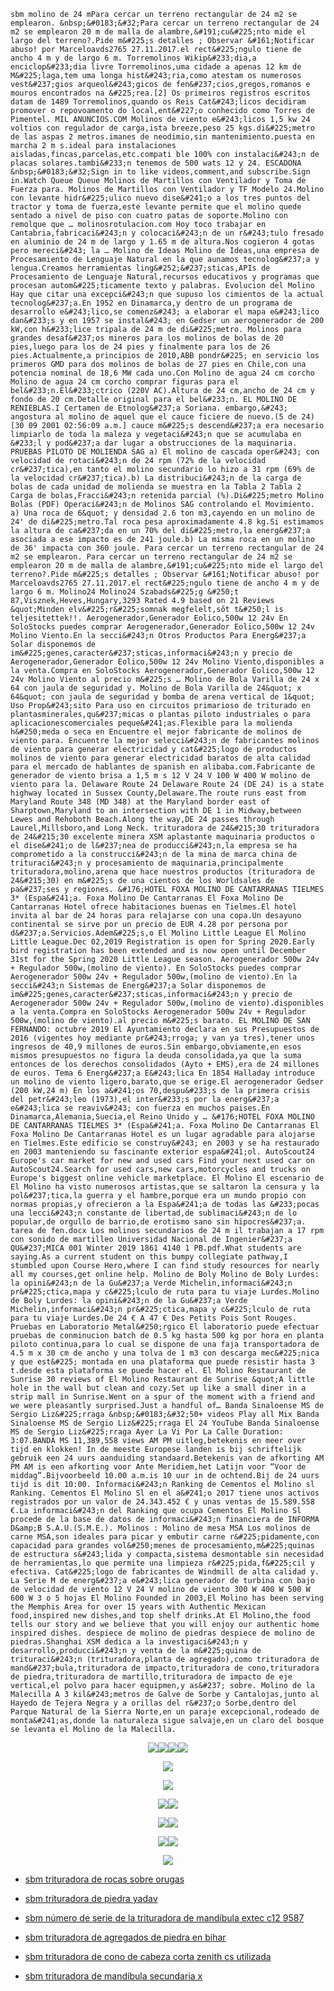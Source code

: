 
```
sbm molino de 24 mPara cercar un terreno rectangular de 24 m2 se emplearon. &nbsp;&#0183;&#32;Para cercar un terreno rectangular de 24 m2 se emplearon 20 m de malla de alambre,&#191;cu&#225;nto mide el largo del terreno?.Pide m&#225;s detalles ; Observar &#161;Notificar abuso! por Marceloavds2765 27.11.2017.el rect&#225;ngulo tiene de ancho 4 m y de largo 6 m. Torremolinos Wikip&#233;dia,a enciclop&#233;dia livre Torremolinos,uma cidade a apenas 12 km de M&#225;laga,tem uma longa hist&#243;ria,como atestam os numerosos vest&#237;gios arqueol&#243;gicos de fen&#237;cios,gregos,romanos e mouros encontrados na &#225;rea.[2] Os primeiros registros escritos datam de 1489 Torremolinos,quando os Reis Cat&#243;licos decidiram promover o repovoamento do local,ent&#227;o conhecido como Torres de Pimentel. MIL ANUNCIOS.COM Molinos de viento e&#243;licos 1,5 kw 24 voltios con regulador de carga,ista breeze,peso 25 kgs.di&#225;metro de las aspas 2 metros.imanes de neodimio,sin mantenimiento.puesta en marcha 2 m s.ideal para instalaciones aisladas,fincas,parcelas,etc.compati ble 100% con instalaci&#243;n de placas solares.tambi&#233;n tenemos de 500 wats 12 y 24. ESCADONA &nbsp;&#0183;&#32;Sign in to like videos,comment,and subscribe.Sign in.Watch Queue Queue Molinos de Martillos con Ventilador y Toma de Fuerza para. Molinos de Martillos con Ventilador y TF Modelo 24.Molino con levante hidr&#225;ulico nuevo dise&#241;o a los tres puntos del tractor y toma de fuerza,este levante permite que el molino quede sentado a nivel de piso con cuatro patas de soporte.Molino con remolque que … molinosrotulacion.com Hoy toco trabajar en Cantabria,fabricaci&#243;n y colocaci&#243;n de un r&#243;tulo fresado en aluminio de 24 m de largo y 1.65 m de altura.Nos cogieron 4 gotas pero mereci&#243; la … Molino de Ideas Molino de Ideas,una empresa de Procesamiento de Lenguaje Natural en la que aunamos tecnolog&#237;a y lengua.Creamos herramientas ling&#252;&#237;sticas,APIs de Procesamiento de Lenguaje Natural,recursos educativos y programas que procesan autom&#225;ticamente texto y palabras. Evolucion del Molino Hay que citar una excepci&#243;n que supuso los cimientos de la actual tecnolog&#237;a.En 1952 en Dinamarca,y dentro de un programa de desarrollo e&#243;lico,se comenz&#243; a elaborar el mapa e&#243;lico dan&#233;s y en 1957 se instal&#243; en Gedser un aerogenerador de 200 kW,con h&#233;lice tripala de 24 m de di&#225;metro. Molinos para grandes desaf&#237;os mineros para los molinos de bolas de 20 pies,luego para los de 24 pies y finalmente para los de 26 pies.Actualmente,a principios de 2010,ABB pondr&#225; en servicio los primeros GMD para dos molinos de bolas de 27 pies en Chile,con una potencia nominal de 18,6 MW cada uno.Con Molino de agua 24 cm corcho Molino de agua 24 cm corcho comprar figuras para el bel&#233;n.El&#233;ctrico (220V AC).Altura de 24 cm,ancho de 24 cm y fondo de 20 cm.Detalle original para el bel&#233;n. EL MOLINO DE RENIEBLAS.I Certamen de Etnolog&#237;a Soriana. embargo,&#243; angostura al molino de aquel que el cauce ficiere de nuevo.(5 de 24) [30 09 2001 02:56:09 a.m.] cauce m&#225;s descend&#237;a era necesario limpiarlo de toda la maleza y vegetaci&#243;n que se acumulaba en &#233;l y pod&#237;a dar lugar a obstrucciones de la maquinaria. PRUEBAS PILOTO DE MOLIENDA SAG a) El molino de cascada oper&#243; con velocidad de rotaci&#243;n de 24 rpm (72% de la velocidad cr&#237;tica),en tanto el molino secundario lo hizo a 31 rpm (69% de la velocidad cr&#237;tica).b) La distribuci&#243;n de la carga de bolas de cada unidad de molienda se muestra en la Tabla 2 Tabla 2 Carga de bolas,Fracci&#243;n retenida parcial (%).Di&#225;metro Molino Bolas (PDF) Operaci&#243;n de Molinos SAG controlando el Movimiento. a) Una roca de 6&quot; y densidad 2.6 ton m3,cayendo en un molino de 24' de di&#225;metro.Tal roca pesa aproximadamente 4.8 kg.Si estimamos la altura de ca&#237;da en un 70% del di&#225;metro,la energ&#237;a asociada a ese impacto es de 241 joule.b) La misma roca en un molino de 36' impacta con 360 joule. Para cercar un terreno rectangular de 24 m2 se emplearon. Para cercar un terreno rectangular de 24 m2 se emplearon 20 m de malla de alambre,&#191;cu&#225;nto mide el largo del terreno?.Pide m&#225;s detalles ; Observar &#161;Notificar abuso! por Marceloavds2765 27.11.2017.el rect&#225;ngulo tiene de ancho 4 m y de largo 6 m. Molino24 Molino24 Szabads&#225;g &#250;t 87,Visznek,Heves,Hungary,3293 Rated 4.9 based on 21 Reviews &quot;Minden elv&#225;r&#225;somnak megfelelt,sőt t&#250;l is teljesitettek!!. Aerogenerador,Generador Eolico,500w 12 24v En SoloStocks puedes comprar Aerogenerador,Generador Eolico,500w 12 24v Molino Viento.En la secci&#243;n Otros Productos Para Energ&#237;a Solar disponemos de im&#225;genes,caracter&#237;sticas,informaci&#243;n y precio de Aerogenerador,Generador Eolico,500w 12 24v Molino Viento,disponibles a la venta.Compra en SoloStocks Aerogenerador,Generador Eolico,500w 12 24v Molino Viento al precio m&#225;s … Molino de Bola Varilla de 24 x 64 con jaula de seguridad y. Molino de Bola Varilla de 24&quot; x 64&quot; con jaula de seguridad y bomba de arena vertical de 1&quot; Uso Prop&#243;sito Para uso en circuitos primarioso de triturado en plantasminerales,qu&#237;micas o plantas piloto industriales o para aplicacionescomerciales peque&#241;as.Flexible para la molienda h&#250;meda o seca en Encuentre el mejor fabricante de molinos de viento para. Encuentre la mejor selecci&#243;n de fabricantes molinos de viento para generar electricidad y cat&#225;logo de productos molinos de viento para generar electricidad baratos de alta calidad para el mercado de hablantes de spanish en alibaba.com.Fabricante de generador de viento brisa a 1,5 m s 12 V 24 V 100 W 400 W molino de viento para la. Delaware Route 24 Delaware Route 24 (DE 24) is a state highway located in Sussex County,Delaware.The route runs east from Maryland Route 348 (MD 348) at the Maryland border east of Sharptown,Maryland to an intersection with DE 1 in Midway,between Lewes and Rehoboth Beach.Along the way,DE 24 passes through Laurel,Millsboro,and Long Neck. trituradora de 24&#215;30 trituradora de 24&#215;30 excelente minera XSM aplastante maquinaria productos o el dise&#241;o de l&#237;nea de producci&#243;n,la empresa se ha comprometido a la construcci&#243;n de la mina de marca china de trituraci&#243;n y procesamiento de maquinaria,principalmente trituradora,molino,arena que hace nuestros productos (trituradora de 24&#215;30) en m&#225;s de una cientos de los Worldsales de pa&#237;ses y regiones. &#176;HOTEL FOXA MOLINO DE CANTARRANAS TIELMES 3* (Espa&#241;a. Foxa Molino De Cantarranas El Foxa Molino De Cantarranas Hotel ofrece habitaciones buenas en Tielmes.El hotel invita al bar de 24 horas para relajarse con una copa.Un desayuno continental se sirve por un precio de EUR 4.28 por persona por d&#237;a.Servicios.Adem&#225;s,o El Molino Little League El Molino Little League.Dec 02,2019 Registration is open for Spring 2020.Early bird registration has been extended and is now open until December 31st for the Spring 2020 Little League season. Aerogenerador 500w 24v + Regulador 500w,(molino de viento). En SoloStocks puedes comprar Aerogenerador 500w 24v + Regulador 500w,(molino de viento).En la secci&#243;n Sistemas de Energ&#237;a Solar disponemos de im&#225;genes,caracter&#237;sticas,informaci&#243;n y precio de Aerogenerador 500w 24v + Regulador 500w,(molino de viento).disponibles a la venta.Compra en SoloStocks Aerogenerador 500w 24v + Regulador 500w,(molino de viento).al precio m&#225;s barato. EL MOLINO DE SAN FERNANDO: octubre 2019 El Ayuntamiento declara en sus Presupuestos de 2016 (vigentes hoy mediante pr&#243;rroga; y van ya tres),tener unos ingresos de 40,9 millones de euros.Sin embargo,obviamente,en esos mismos presupuestos no figura la deuda consolidada,ya que la suma entonces de los derechos consolidados (Ayto + EMS),era de 24 millones de euros. Tema 6 Energ&#237;a E&#243;lica En 1854 Halladay introduce un molino de viento ligero,barato,que se erige.El aerogenerador Gedser (200 kW,24 m) En los a&#241;os 70,despu&#233;s de la primera crisis del petr&#243;leo (1973),el inter&#233;s por la energ&#237;a e&#243;lica se reaviv&#243; con fuerza en muchos paises.En Dinamarca,Alemania,Suecia,el Reino Unido y … &#176;HOTEL FOXA MOLINO DE CANTARRANAS TIELMES 3* (Espa&#241;a. Foxa Molino De Cantarranas El Foxa Molino De Cantarranas Hotel es un lugar agradable para alojarse en Tielmes.Este edificio se construy&#243; en 2003 y se ha restaurado en 2003 manteniendo su fascinante exterior espa&#241;ol. AutoScout24 Europe's car market for new and used cars Find your next used car on AutoScout24.Search for used cars,new cars,motorcycles and trucks on Europe's biggest online vehicle marketplace. El Molino El escenario de El Molino ha visto numerosos artistas,que se saltaron la censura y la pol&#237;tica,la guerra y el hambre,porque era un mundo propio con normas propias,y ofrecieron a la Espa&#241;a de todas las &#233;pocas una lecci&#243;n constante de libertad,de sublimaci&#243;n de lo popular,de orgullo de barrio,de erotismo sano sin hipocres&#237;a. tarea de fen.docx Los molinos secundarios de 24 m il trabajan a 17 rpm con sonido de martilleo Universidad Nacional de Ingenier&#237;a QU&#237;MICA 001 Winter 2019 1861 4140 1 PB.pdf.What students are saying.As a current student on this bumpy collegiate pathway,I stumbled upon Course Hero,where I can find study resources for nearly all my courses,get online help. Molino de Boly Molino de Boly Lurdes: la opini&#243;n de la Gu&#237;a Verde Michelin,informaci&#243;n pr&#225;ctica,mapa y c&#225;lculo de ruta para tu viaje Lurdes.Molino de Boly Lurdes: la opini&#243;n de la Gu&#237;a Verde Michelin,informaci&#243;n pr&#225;ctica,mapa y c&#225;lculo de ruta para tu viaje Lurdes.De 24 € A 47 € Des Petits Pois Sont Rouges. Pruebas en Laboratorio Metal&#250;rgico El laboratorio puede efectuar pruebas de conminucion batch de 0.5 kg hasta 500 kg por hora en planta piloto continua,para lo cual se dispone de una faja transportadora de 4.5 m x 30 cm de ancho y una tolva de 1 m3 con descarga mec&#225;nica y que est&#225; montada en una plataforma que puede resistir hasta 3 t.desde esta plataforma se puede hacer el. El Molino Restaurant de Sunrise 30 reviews of El Molino Restaurant de Sunrise &quot;A little hole in the wall but clean and cozy.Set up like a small diner in a strip mall in Sunrise.Went on a spur of the moment with a friend and we were pleasantly surprised.Just a handful of… Banda Sinaloense MS de Sergio Liz&#225;rraga &nbsp;&#0183;&#32;50+ videos Play all Mix Banda Sinaloense MS de Sergio Liz&#225;rraga El 24 YouTube Banda Sinaloense MS de Sergio Liz&#225;rraga Ayer La Vi Por La Calle Duration: 3:07.BANDA MS 11,389,558 views AM PM uitleg,betekenis en meer over tijd en klokken! In de meeste Europese landen is bij schriftelijk gebruik een 24 uurs aanduiding standaard.Betekenis van de afkorting AM PM AM is een afkorting voor Ante Meridiem,het Latijn voor “Voor de middag”.Bijvoorbeeld 10.00 a.m.is 10 uur in de ochtend.Bij de 24 uurs tijd is dit 10:00. Informaci&#243;n Ranking de Cementos el Molino sl Ranking. Cementos El Molino Sl en el a&#241;o 2017 tiene unos activos registrados por un valor de 24.343.452 € y unas ventas de 15.589.558 €.La informaci&#243;n del Ranking que ocupa Cementos El Molino Sl procede de la base de datos de informaci&#243;n financiera de INFORMA D&amp;B S.A.U.(S.M.E.). Molinos : Molino de mesa MSA Los molinos de carne MSA,son ideales para picar y embutir carne r&#225;pidamente,con capacidad para grandes vol&#250;menes de procesamiento,m&#225;quinas de estructura s&#243;lida y compacta,sistema desmontable sin necesidad de herramientas,lo que permite una limpieza r&#225;pida,f&#225;cil y efectiva. Cat&#225;logo de fabricantes de Windmill de alta calidad y. La Serie M de energ&#237;a e&#243;lica generador de turbina con bajo de velocidad de viento 12 V 24 V molino de viento 300 W 400 W 500 W 600 W 3 o 5 hojas El Molino Founded in 2003,El Molino has been serving the Memphis Area for over 15 years with Authentic Mexican food,inspired new dishes,and top shelf drinks.At El Molino,the food tells our story and we believe that you will enjoy our authentic home inspired dishes. despiece de molino de piedras despiece de molino de piedras.Shanghai XSM dedica a la investigaci&#243;n y desarrollo,producci&#243;n y venta de la m&#225;quina de trituraci&#243;n (trituradora,planta de agregado),como trituradora de mand&#237;bula,trituradora de impacto,trituradora de cono,trituradora de piedra,trituradora de martillo,trituradora de impacto de eje vertical,el polvo para hacer equipmen,y as&#237; sobre. Molino de la Malecilla A 3 kil&#243;metros de Galve de Sorbe y Cantalojas,junto al Hayedo de Tejera Negra y a orillas del r&#237;o Sorbe,dentro del Parque Natural de la Sierra Norte,en un paraje excepcional,rodeado de monta&#241;as,donde la naturaleza sigue salvaje,en un claro del bosque se levanta el Molino de la Malecilla. 
```

<div align="center">

<a href="https://es-mill.shibang-china.com/github&k=sbm+molino+de+24+m"><img src="https://static.shibang-china.com/es/mill/index.jpg"></a><a href="https://es-mill.shibang-china.com/materials.htmlgithub&k=sbm+molino+de+24+m"><img src="https://static.shibang-china.com/es/mill/materials.jpg"></a><a href="https://es-mill.shibang-china.com/about.htmlgithub&k=sbm+molino+de+24+m"><img src="https://static.shibang-china.com/es/mill/about.jpg"></a><a href="https://es-mill.shibang-china.com/contact.htmlgithub&k=sbm+molino+de+24+m"><img src="https://static.shibang-china.com/es/mill/contact.jpg"></a>

<a href="https://es-mill.shibang-china.com/github&k=sbm+molino+de+24+m"><img src="https://static.shibang-china.com/es/mill/banner.jpg"></a>

<a href="https://swt.shibang-china.com/github&k=sbm+molino+de+24+m"><img src="https://static.shibang-china.com/es/mill/chat.jpg"></a>

<a href="https://es-mill.shibang-china.com/products/vertical-roller-mill.htmlgithub&k=sbm+molino+de+24+m"><img src="https://static.shibang-china.com/es/mill/vertical.jpg"></a><a href="https://es-mill.shibang-china.com/products/raymond-mill.htmlgithub&k=sbm+molino+de+24+m"><img src="https://static.shibang-china.com/es/mill/raymond.jpg"></a>

<a href="https://es-mill.shibang-china.com/products/ultrafine-grinding-mill.htmlgithub&k=sbm+molino+de+24+m"><img src="https://static.shibang-china.com/es/mill/ultrafine.jpg"></a><a href="https://es-mill.shibang-china.com/products/trapezium-grinding-mill.htmlgithub&k=sbm+molino+de+24+m"><img src="https://static.shibang-china.com/es/mill/trapezium.jpg"></a>

<a href="https://es-mill.shibang-china.com/products/ball-mill.htmlgithub&k=sbm+molino+de+24+m"><img src="https://static.shibang-china.com/es/mill/ball.jpg"></a><a href="https://es-mill.shibang-china.com/products/hammer-mill.htmlgithub&k=sbm+molino+de+24+m"><img src="https://static.shibang-china.com/es/mill/hammer.jpg"></a>

<a href="https://swt.shibang-china.com/github&k=sbm+molino+de+24+m"><img src="https://static.shibang-china.com/es/mill/case.jpg"></a>

</div>


* [sbm trituradora de rocas sobre orugas](sbm%20trituradora%20de%20rocas%20sobre%20orugas.md)

* [sbm trituradora de piedra yadav](sbm%20trituradora%20de%20piedra%20yadav.md)

* [sbm número de serie de la trituradora de mandíbula extec c12 9587](sbm%20n%C3%BAmero%20de%20serie%20de%20la%20trituradora%20de%20mand%C3%ADbula%20extec%20c12%209587.md)

* [sbm trituradora de agregados de piedra en bihar](sbm%20trituradora%20de%20agregados%20de%20piedra%20en%20bihar.md)

* [sbm trituradora de cono de cabeza corta zenith cs utilizada](sbm%20trituradora%20de%20cono%20de%20cabeza%20corta%20zenith%20cs%20utilizada.md)

* [sbm trituradora de mandíbula secundaria x](sbm%20trituradora%20de%20mand%C3%ADbula%20secundaria%20x.md)